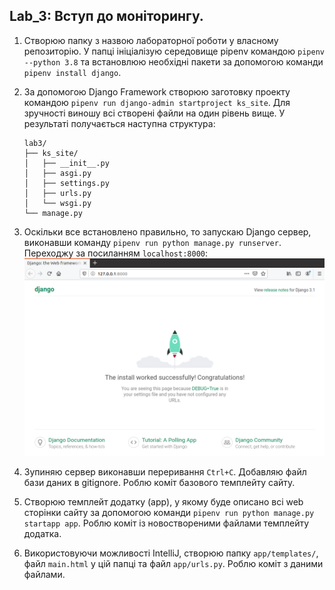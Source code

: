 Lab_3: Вступ до моніторингу.
-
1. Створюю папку з назвою лабораторної роботи у власному репозиторію. У папці ініціалізую середовище pipenv командою `pipenv --python 3.8` та встановлюю необхідні пакети за допомогою команди `pipenv install django`.
2. За допомогою Django Framework створюю заготовку проекту командою `pipenv run django-admin startproject ks_site`. Для зручності виношу всі створені файли на один рівень вище. У результаті получається наступна структура:
    ```
    lab3/
    ├── ks_site/
    │   ├── __init__.py
    │   ├── asgi.py
    │   ├── settings.py
    │   ├── urls.py
    │   └── wsgi.py
    └── manage.py
    ```
3. Оскільки все встановлено правильно, то запускаю Django сервер, виконавши команду `pipenv run python manage.py runserver`. Переходжу за посиланням `localhost:8000`:
![image](./images/1.png)

4. Зупиняю сервер виконавши переривання `Ctrl+C`. Добавляю файл бази даних в gitignore. Роблю коміт базового темплейту сайту. 
5. Створюю темплейт додатку (app), у якому буде описано всі web сторінки сайту за допомогою команди `pipenv run python manage.py startapp app`. Роблю коміт із новоствореними файлами темплейту додатка.
6. Використовуючи можливості IntelliJ, створюю папку `app/templates/`, файл `main.html` у цій папці та файл `app/urls.py`. Роблю коміт з даними файлами.
